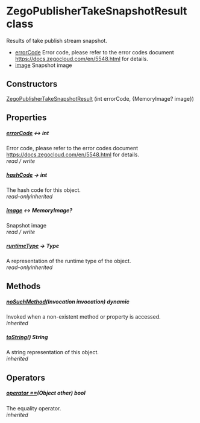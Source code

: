 


# ZegoPublisherTakeSnapshotResult class









<p>Results of take publish stream snapshot.</p>
<ul>
<li><a href="../zego_uikit_prebuilt_live_audio_room/ZegoPublisherTakeSnapshotResult/errorCode.md">errorCode</a> Error code, please refer to the error codes document <a href="https://docs.zegocloud.com/en/5548.html">https://docs.zegocloud.com/en/5548.html</a> for details.</li>
<li><a href="../zego_uikit_prebuilt_live_audio_room/ZegoPublisherTakeSnapshotResult/image.md">image</a> Snapshot image</li>
</ul>




## Constructors

[ZegoPublisherTakeSnapshotResult](../zego_uikit_prebuilt_live_audio_room/ZegoPublisherTakeSnapshotResult/ZegoPublisherTakeSnapshotResult.md) (int errorCode, {MemoryImage? image})

   


## Properties

##### [errorCode](../zego_uikit_prebuilt_live_audio_room/ZegoPublisherTakeSnapshotResult/errorCode.md) &#8596; int



Error code, please refer to the error codes document <a href="https://docs.zegocloud.com/en/5548.html">https://docs.zegocloud.com/en/5548.html</a> for details.  
_<span class="feature">read / write</span>_



##### [hashCode](../zego_uikit_prebuilt_live_audio_room/ZegoPublisherTakeSnapshotResult/hashCode.md) &#8594; int



The hash code for this object.  
_<span class="feature">read-only</span><span class="feature">inherited</span>_



##### [image](../zego_uikit_prebuilt_live_audio_room/ZegoPublisherTakeSnapshotResult/image.md) &#8596; MemoryImage?



Snapshot image  
_<span class="feature">read / write</span>_



##### [runtimeType](../zego_uikit_prebuilt_live_audio_room/ZegoPublisherTakeSnapshotResult/runtimeType.md) &#8594; Type



A representation of the runtime type of the object.  
_<span class="feature">read-only</span><span class="feature">inherited</span>_





## Methods

##### [noSuchMethod](../zego_uikit_prebuilt_live_audio_room/ZegoPublisherTakeSnapshotResult/noSuchMethod.md)(Invocation invocation) dynamic



Invoked when a non-existent method or property is accessed.  
_<span class="feature">inherited</span>_



##### [toString](../zego_uikit_prebuilt_live_audio_room/ZegoPublisherTakeSnapshotResult/toString.md)() String



A string representation of this object.  
_<span class="feature">inherited</span>_





## Operators

##### [operator ==](../zego_uikit_prebuilt_live_audio_room/ZegoPublisherTakeSnapshotResult/operator_equals.md)(Object other) bool



The equality operator.  
_<span class="feature">inherited</span>_















